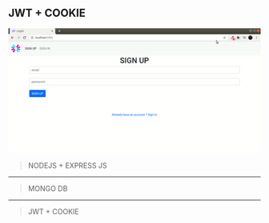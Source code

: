 ## JWT + COOKIE 

![test](assets/result.gif)

> NODEJS + EXPRESS JS
___
> MONGO DB
___
> JWT + COOKIE